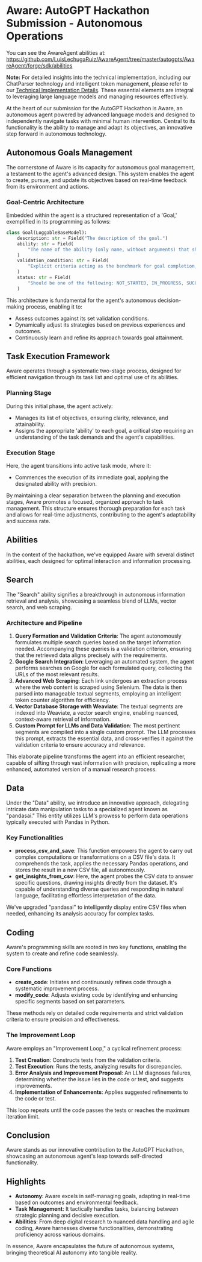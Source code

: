 # Aware: AutoGPT Hackathon Submission - Autonomous Operations

You can see the AwareAgent abilities at: https://github.com/LuisLechugaRuiz/AwareAgent/tree/master/autogpts/AwareAgent/forge/sdk/abilities

**Note:** For detailed insights into the technical implementation, including our ChatParser technology and intelligent token management, please refer to our [Technical Implementation Details](./README-technical.md). These essential elements are integral to leveraging large language models and managing resources effectively.

At the heart of our submission for the AutoGPT Hackathon is Aware, an autonomous agent powered by advanced language models and designed to independently navigate tasks with minimal human intervention. Central to its functionality is the ability to manage and adapt its objectives, an innovative step forward in autonomous technology.

## Autonomous Goals Management

The cornerstone of Aware is its capacity for autonomous goal management, a testament to the agent's advanced design. This system enables the agent to create, pursue, and update its objectives based on real-time feedback from its environment and actions.

### Goal-Centric Architecture

Embedded within the agent is a structured representation of a 'Goal,' exemplified in its programming as follows:

```python
class Goal(LoggableBaseModel):
    description: str = Field("The description of the goal.")
    ability: str = Field(
        "The name of the ability (only name, without arguments) that should be used to achieve the goal should be one of the available capabilities, is very important that you verify that the goal can be achieved using this ability."
    )
    validation_condition: str = Field(
        "Explicit criteria acting as the benchmark for goal completion, essential for assessing the outcome's alignment with desired objectives. It serves as a conclusive checkpoint for the current goal and a foundational prerequisite for subsequent objectives."
    )
    status: str = Field(
        "Should be one of the following: NOT_STARTED, IN_PROGRESS, SUCCEEDED, FAILED."
    )
```

This architecture is fundamental for the agent's autonomous decision-making process, enabling it to:

- Assess outcomes against its set validation conditions.
- Dynamically adjust its strategies based on previous experiences and outcomes.
- Continuously learn and refine its approach towards goal attainment.

## Task Execution Framework

Aware operates through a systematic two-stage process, designed for efficient navigation through its task list and optimal use of its abilities.

### Planning Stage

During this initial phase, the agent actively:

- Manages its list of objectives, ensuring clarity, relevance, and attainability.
- Assigns the appropriate 'ability' to each goal, a critical step requiring an understanding of the task demands and the agent's capabilities.

### Execution Stage

Here, the agent transitions into active task mode, where it:

- Commences the execution of its immediate goal, applying the designated ability with precision.

By maintaining a clear separation between the planning and execution stages, Aware promotes a focused, organized approach to task management. This structure ensures thorough preparation for each task and allows for real-time adjustments, contributing to the agent's adaptability and success rate.

## Abilities

In the context of the hackathon, we've equipped Aware with several distinct abilities, each designed for optimal interaction and information processing.

## Search

The "Search" ability signifies a breakthrough in autonomous information retrieval and analysis, showcasing a seamless blend of LLMs, vector search, and web scraping.

### Architecture and Pipeline

1. **Query Formation and Validation Criteria**: The agent autonomously formulates multiple search queries based on the target information needed. Accompanying these queries is a validation criterion, ensuring that the retrieved data aligns precisely with the requirements.
2. **Google Search Integration**: Leveraging an automated system, the agent performs searches on Google for each formulated query, collecting the URLs of the most relevant results.
3. **Advanced Web Scraping**: Each link undergoes an extraction process where the web content is scraped using Selenium. The data is then parsed into manageable textual segments, employing an intelligent token counter algorithm for efficiency.
4. **Vector Database Storage with Weaviate**: The textual segments are indexed into Weaviate, a vector search engine, enabling nuanced, context-aware retrieval of information.
5. **Custom Prompt for LLMs and Data Validation**: The most pertinent segments are compiled into a single custom prompt. The LLM processes this prompt, extracts the essential data, and cross-verifies it against the validation criteria to ensure accuracy and relevance.

This elaborate pipeline transforms the agent into an efficient researcher, capable of sifting through vast information with precision, replicating a more enhanced, automated version of a manual research process.

## Data

Under the "Data" ability, we introduce an innovative approach, delegating intricate data manipulation tasks to a specialized agent known as "pandasai." This entity utilizes LLM's prowess to perform data operations typically executed with Pandas in Python.

### Key Functionalities

- **process_csv_and_save**: This function empowers the agent to carry out complex computations or transformations on a CSV file's data. It comprehends the task, applies the necessary Pandas operations, and stores the result in a new CSV file, all autonomously.
- **get_insights_from_csv**: Here, the agent probes the CSV data to answer specific questions, drawing insights directly from the dataset. It's capable of understanding diverse queries and responding in natural language, facilitating effortless interpretation of the data.

We've upgraded "pandasai" to intelligently display entire CSV files when needed, enhancing its analysis accuracy for complex tasks.

## Coding

Aware's programming skills are rooted in two key functions, enabling the system to create and refine code seamlessly.

### Core Functions

- **create_code**: Initiates and continuously refines code through a systematic improvement process.
- **modify_code**: Adjusts existing code by identifying and enhancing specific segments based on set parameters.

These methods rely on detailed code requirements and strict validation criteria to ensure precision and effectiveness.

### The Improvement Loop

Aware employs an "Improvement Loop," a cyclical refinement process:

1. **Test Creation**: Constructs tests from the validation criteria.
2. **Test Execution**: Runs the tests, analyzing results for discrepancies.
3. **Error Analysis and Improvement Proposal**: An LLM diagnoses failures, determining whether the issue lies in the code or test, and suggests improvements.
4. **Implementation of Enhancements**: Applies suggested refinements to the code or test.

This loop repeats until the code passes the tests or reaches the maximum iteration limit.

## Conclusion

Aware stands as our innovative contribution to the AutoGPT Hackathon, showcasing an autonomous agent's leap towards self-directed functionality.

## Highlights

- **Autonomy**: Aware excels in self-managing goals, adapting in real-time based on outcomes and environmental feedback.
- **Task Management**: It tactically handles tasks, balancing between strategic planning and decisive execution.
- **Abilities**: From deep digital research to nuanced data handling and agile coding, Aware harnesses diverse functionalities, demonstrating proficiency across various domains.

In essence, Aware encapsulates the future of autonomous systems, bringing theoretical AI autonomy into tangible reality.
